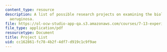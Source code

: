 ```yaml
---
content_type: resource
description: A list of possible research projects on examining the biology of Pseudomonas
  aeruginosa.
file: https://ol-ocw-studio-app-qa.s3.amazonaws.com/courses/7-13-experimental-microbial-genetics-fall-2008/cc162861fc784b2f4df7d919c1c9f9ae_MIT7_13f08_lab01_ProjectSummaries.pdf
file_type: application/pdf
resourcetype: Document
title: Project List
uid: cc162861-fc78-4b2f-4df7-d919c1c9f9ae
---
```

